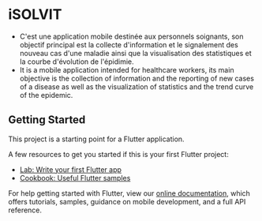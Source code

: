 # iSOLVIT

- C'est une application mobile destinée aux personnels soignants, son objectif principal est la collecte d'information et le signalement des nouveau cas d'une maladie ainsi que la visualisation des statistiques et la courbe d'évolution de l'épidimie.
- It is a mobile application intended for healthcare workers, its main objective is the collection of information and the reporting of new cases of a disease as well as the visualization of statistics and the trend curve of the epidemic.

## Getting Started

This project is a starting point for a Flutter application.

A few resources to get you started if this is your first Flutter project:

- [Lab: Write your first Flutter app](https://flutter.dev/docs/get-started/codelab)
- [Cookbook: Useful Flutter samples](https://flutter.dev/docs/cookbook)

For help getting started with Flutter, view our
[online documentation](https://flutter.dev/docs), which offers tutorials,
samples, guidance on mobile development, and a full API reference.
